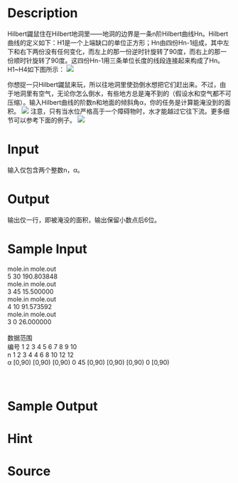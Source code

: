 
# Description

<div class="content">Hilbert鼹鼠住在Hilbert地洞里——地洞的边界是一条n阶Hilbert曲线Hn。Hilbert曲线的定义如下：H1是一个上端缺口的单位正方形；Hn由四份Hn-1组成，其中左下和右下两份没有任何变化，而左上的那一份逆时针旋转了90度，而右上的那一份顺时针旋转了90度。这四份Hn-1用三条单位长度的线段连接起来构成了Hn。H1~H4如下图所示：
<img border="0" src="/source/bzoj/1817/img/aHR0cHM6Ly9seWRzeS5jb20vSnVkZ2VPbmxpbmUvaW1hZ2VzLzE4MTdfMS5qcGc=.jpg"/> 

你想捉一只Hilbert鼹鼠来玩，所以往地洞里使劲倒水想把它们赶出来。不过，由于地洞里有空气，无论你怎么倒水，有些地方总是淹不到的（假设水和空气都不可压缩）。输入Hilbert曲线的阶数n和地面的倾斜角α，你的任务是计算能淹没到的面积。
<img border="0" src="/source/bzoj/1817/img/aHR0cHM6Ly9seWRzeS5jb20vSnVkZ2VPbmxpbmUvaW1hZ2VzLzE4MTdfMi5qcGc=.jpg"/>
注意，只有当水位严格高于一个障碍物时，水才能越过它往下流。更多细节可以参考下面的例子。
<img border="0" src="/source/bzoj/1817/img/aHR0cHM6Ly9seWRzeS5jb20vSnVkZ2VPbmxpbmUvaW1hZ2VzLzE4MTdfMy5qcGc=.jpg"/>
</div>

# Input

<div class="content">输入仅包含两个整数n，α。

</div>

# Output

<div class="content">输出仅一行，即被淹没的面积，输出保留小数点后6位。

</div>

# Sample Input

<div class="content"><span class="sampledata">mole.in	mole.out<br/>
5 30	190.803848<br/>
mole.in	mole.out<br/>
3 45	15.500000<br/>
mole.in	mole.out<br/>
4 10	91.573592<br/>
mole.in	mole.out<br/>
3 0	26.000000<br/>
<br/>
数据范围<br/>
编号	1	2	3	4	5	6	7	8	9	10<br/>
n	1	2	3	4	4	6	8	10	12	12<br/>
α	[0,90)	[0,90)	[0,90)	0	45	[0,90)	[0,90)	[0,90)	0	[0,90)<br/>
<br/>
 <br/>
</span></div>

# Sample Output

<div class="content"><span class="sampledata"></span></div>

# Hint

<div class="content"><p></p></div>

# Source

<div class="content"><p><a href="problemset.php?search="></a></p></div>

